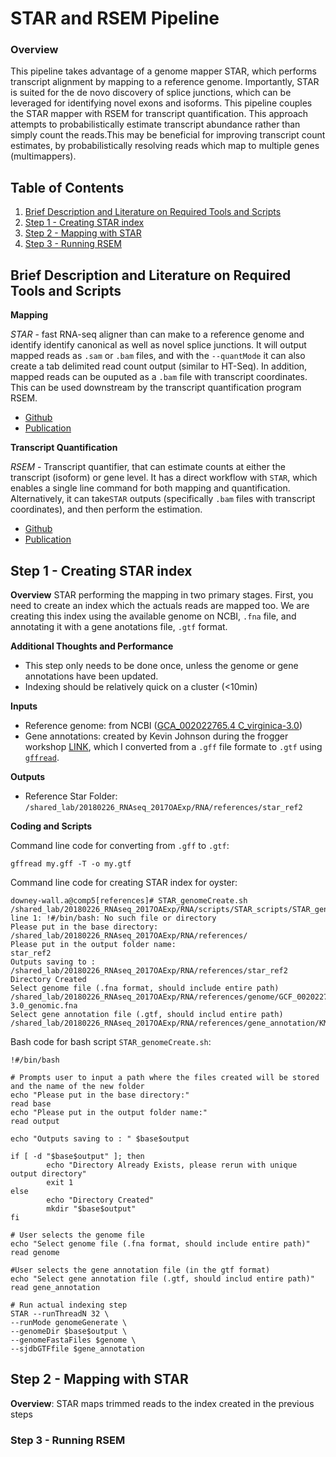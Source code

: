 # STAR and RSEM Pipeline

### Overview

This pipeline takes advantage of a genome mapper STAR, which performs transcript alignment by mapping to a reference genome. Importantly, STAR is suited for the de novo discovery of splice junctions, which can be leveraged for identifying novel exons and isoforms. This pipeline couples the STAR mapper with RSEM for transcript quantification. This approach attempts to probabilistically estimate transcript abundance rather than simply count the reads.This may be beneficial for improving transcript count estimates, by probabilistically resolving reads which map to multiple genes (multimappers).  

## Table of Contents

1. [Brief Description and Literature on Required Tools and Scripts](#one)
2. [Step 1 - Creating STAR index](#two)
3. [Step 2 - Mapping with STAR](#three)
4. [Step 3 - Running RSEM](#four)

## Brief Description and Literature on Required Tools and Scripts <a name="one"></a>

**Mapping**

*STAR* - fast RNA-seq aligner than can make to a reference genome and identify identify canonical as well as novel splice junctions. It will output mapped reads as `.sam` or `.bam` files, and with the `--quantMode` it can also create a tab delimited read count output (similar to HT-Seq). In addition, mapped reads can be ouputed as a `.bam` file with transcript coordinates. This can be used downstream by the transcript quantification program RSEM. 

* [Github](https://github.com/alexdobin/STAR)  
* [Publication](https://academic.oup.com/bioinformatics/article/29/1/15/272537)

**Transcript Quantification**

*RSEM* - Transcript quantifier, that can estimate counts at either the transcript (isoform) or gene level. It has a direct workflow with `STAR`, which enables a single line command for both mapping and quantification. Alternatively, it can take`STAR` outputs (specifically `.bam` files with transcript coordinates), and then perform the estimation.

* [Github](https://deweylab.github.io/RSEM/)
* [Publication](https://bmcbioinformatics.biomedcentral.com/articles/10.1186/1471-2105-12-323)

## Step 1 - Creating STAR index <a name="two"></a>

**Overview** STAR performing the mapping in two primary stages. First, you need to create an index which the actuals reads are mapped too. We are creating this index using the available genome on NCBI, `.fna` file, and annotating it with a gene anotations file, `.gtf` format. 

**Additional Thoughts and Performance**
* This step only needs to be done once, unless the genome or gene annotations have been updated.
* Indexing should be relatively quick on a cluster (<10min)

**Inputs**
* Reference genome: from NCBI ([GCA_002022765.4 C_virginica-3.0](https://www.ncbi.nlm.nih.gov/genome/?term=crassostrea+virginica))
* Gene annotations: created by Kevin Johnson during the frogger workshop [LINK](https://drive.google.com/drive/u/0/folders/1KBAm4L5K2ZQ5dUOUfryk0BaB7fcA1RuL), which I converted from a `.gff` file formate to `.gtf` using [`gffread`](https://github.com/gpertea/gffread).

**Outputs**
* Reference Star Folder: `/shared_lab/20180226_RNAseq_2017OAExp/RNA/references/star_ref2`

**Coding and Scripts**

Command line code for converting from `.gff` to `.gtf`:
```
gffread my.gff -T -o my.gtf
```

Command line code for creating STAR index for oyster:
```
downey-wall.a@comp5[references]# STAR_genomeCreate.sh 
/shared_lab/20180226_RNAseq_2017OAExp/RNA/scripts/STAR_scripts/STAR_genomeCreate.sh: line 1: !#/bin/bash: No such file or directory
Please put in the base directory:
/shared_lab/20180226_RNAseq_2017OAExp/RNA/references/
Please put in the output folder name:
star_ref2
Outputs saving to :  /shared_lab/20180226_RNAseq_2017OAExp/RNA/references/star_ref2
Directory Created
Select genome file (.fna format, should include entire path)
/shared_lab/20180226_RNAseq_2017OAExp/RNA/references/genome/GCF_002022765.2_C_virginica-3.0_genomic.fna
Select gene annotation file (.gtf, should includ entire path)
/shared_lab/20180226_RNAseq_2017OAExp/RNA/references/gene_annotation/KM_CV_genome.gtf 
```

Bash code for bash script `STAR_genomeCreate.sh`:
```
!#/bin/bash

# Prompts user to input a path where the files created will be stored and the name of the new folder
echo "Please put in the base directory:"
read base
echo "Please put in the output folder name:"
read output

echo "Outputs saving to : " $base$output

if [ -d "$base$output" ]; then
        echo "Directory Already Exists, please rerun with unique output directory"
        exit 1
else
    	echo "Directory Created"
        mkdir "$base$output"
fi

# User selects the genome file
echo "Select genome file (.fna format, should include entire path)"
read genome

#User selects the gene annotation file (in the gtf format)
echo "Select gene annotation file (.gtf, should includ entire path)"
read gene_annotation

# Run actual indexing step
STAR --runThreadN 32 \
--runMode genomeGenerate \
--genomeDir $base$output \
--genomeFastaFiles $genome \
--sjdbGTFfile $gene_annotation
```


## Step 2 - Mapping with STAR <a name="three"></a>

**Overview**: STAR maps trimmed reads to the index created in the previous steps

### Step 3 - Running RSEM <a name="four"></a>
